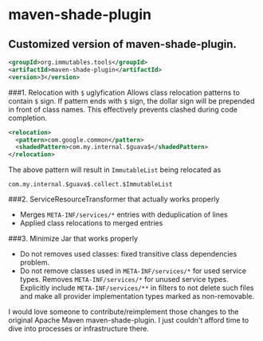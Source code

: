 # maven-shade-plugin

## Customized version of maven-shade-plugin.

```xml
<groupId>org.immutables.tools</groupId>
<artifactId>maven-shade-plugin</artifactId>
<version>3</version>
```

###1. Relocation with `$` uglyfication
Allows class relocation patterns to contain `$` sign.
If pattern ends with `$` sign, the dollar sign will be prepended in front of class names.
This effectively prevents clashed during code completion.

```xml
<relocation>
  <pattern>com.google.common</pattern>
  <shadedPattern>com.my.internal.$guava$</shadedPattern>
</relocation>
```

The above pattern will result in `ImmutableList` being relocated as

```
com.my.internal.$guava$.collect.$ImmutableList
```

###2. ServiceResourceTransformer that actually works properly

* Merges `META-INF/services/*` entries with deduplication of lines
* Applied class relocations to merged entries

###3. Minimize Jar that works properly
* Do not removes used classes: fixed transitive class dependencies problem.
* Do not remove classes used in `META-INF/services/*` for used service types. Removes `META-INF/services/*` for unused service types. Explicitly include `META-INF/services/**` in filters to not delete such files and make all provider implementation types marked as non-removable.

I would love someone to contribute/reimplement those changes to the original Apache Maven maven-shade-plugin.
I just couldn't afford time to dive into processes or infrastructure there.
